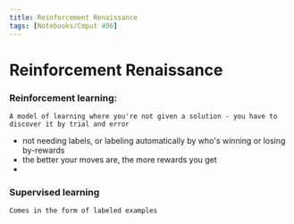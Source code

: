 ```yaml
---
title: Reinforcement Renaissance
tags: [Notebooks/Cmput 496]
---
```


# Reinforcement Renaissance

### Reinforcement learning:
```
A model of learning where you're not given a solution - you have to discover it by trial and error
```
* not needing labels, or labeling automatically by who's winning or losing by-rewards
* the better your moves are, the more rewards you get
* 

### Supervised learning
```
Comes in the form of labeled examples
```

### 
```

```
